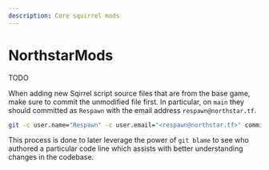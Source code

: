 ```yaml
---
description: Core squirrel mods
---
```


# NorthstarMods

TODO

When adding new Sqirrel script source files that are from the base game, make sure to commit the unmodified file first.
In particular, on `main` they should committed as `Respawn` with the email address `respawn@northstar.tf`.

```sh
git -c user.name="Respawn" -c user.email="<respawn@northstar.tf>" commit -m "Add SQUIRREL_FILE.nut from VPK_NAME"
```

This process is done to later leverage the power of `git blame` to see who authored a particular code line which assists with better understanding changes in the codebase.
